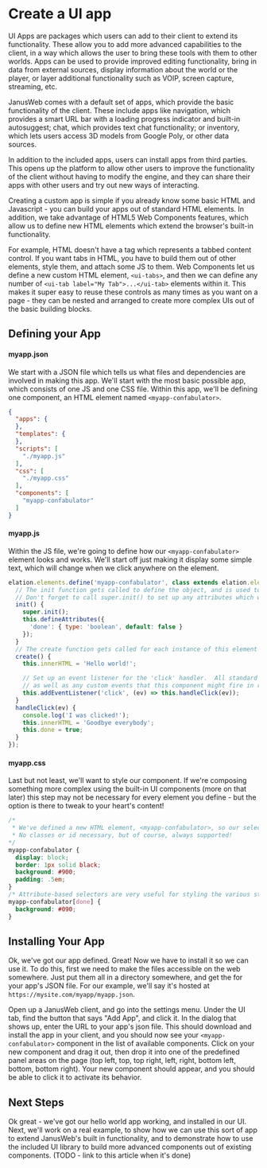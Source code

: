 # Create a UI app

UI Apps are packages which users can add to their client to extend its functionality.  These allow you to add more advanced capabilities to the client, in a way which allows the user to bring these tools with them to other worlds.  Apps can be used to provide improved editing functionality, bring in data from external sources, display information about the world or the player, or layer additional functionality such as VOIP, screen capture, streaming, etc.

JanusWeb comes with a default set of apps, which provide the basic functionality of the client.  These include apps like navigation, which provides a smart URL bar with a loading progress indicator and built-in autosuggest; chat, which provides text chat functionality; or inventory, which lets users access 3D models from Google Poly, or other data sources.

In addition to the included apps, users can install apps from third parties.  This opens up the platform to allow other users to improve the functionality of the client without having to modify the engine, and they can share their apps with other users and try out new ways of interacting.

Creating a custom app is simple if you already know some basic HTML and Javascript - you can build your apps out of standard HTML elements.  In addition, we take advantage of HTML5 Web Components features, which allow us to define new HTML elements which extend the browser's built-in functionality.  

For example, HTML doesn't have a tag which represents a tabbed content control.  If you want tabs in HTML, you have to build them out of other elements, style them, and attach some JS to them.  Web Components let us define a new custom HTML element, ```<ui-tabs>```, and then we can define any number of ```<ui-tab label="My Tab">...</ui-tab>``` elements within it.  This makes it super easy to reuse these controls as many times as you want on a page - they can be nested and arranged to create more complex UIs out of the basic building blocks.

## Defining your App
#### myapp.json
We start with a JSON file which tells us what files and dependencies are involved in making this app.  We'll start with the most basic possible app, which consists of one JS and one CSS file.  Within this app, we'll be defining one component, an HTML element named ```<myapp-confabulator>```.
```json
{
  "apps": {
  },
  "templates": {
  },
  "scripts": [
    "./myapp.js"
  ],
  "css": [
    "./myapp.css"
  ],
  "components": [
    "myapp-confabulator"
  ]
}
```

#### myapp.js
Within the JS file, we're going to define how our ```<myapp-confabulator>``` element looks and works.  We'll start off just making it display some simple text, which will change when we click anywhere on the element.
```js
elation.elements.define('myapp-confabulator', class extends elation.elements.base {
  // The init function gets called to define the object, and is used to define any attributes the element has
  // Don't forget to call super.init() to set up any attributes which we've inherited!
  init() {
    super.init();
    this.defineAttributes({
      'done': { type: 'boolean', default: false }
    });
  }
  // The create function gets called for each instance of this element as it's added to the page
  create() {
    this.innerHTML = 'Hello world!';

    // Set up an event listener for the 'click' handler.  All standard DOM events can be handled this way,
    // as well as any custom events that this component might fire in response to some change
    this.addEventListener('click', (ev) => this.handleClick(ev));
  }
  handleClick(ev) {
    console.log('I was clicked!');
    this.innerHTML = 'Goodbye everybody';
    this.done = true;
  }
});
```
#### myapp.css

Last but not least, we'll want to style our component.  If we're composing something more complex using the built-in UI components (more on that later) this step may not be necessary for every element you define - but the option is there to tweak to your heart's content!

```css
/* 
 * We've defined a new HTML element, <myapp-confabulator>, so our selector is an element selector
 * No classes or id necessary, but of course, always supported!
*/
myapp-confabulator {
  display: block;
  border: 1px solid black;
  background: #900;
  padding: .5em;
}
/* Attribute-based selectors are very useful for styling the various states of our custom element */
myapp-confabulator[done] {
  background: #090;
}
```

## Installing Your App
Ok, we've got our app defined.  Great!  Now we have to install it so we can use it.  To do this, first we need to make the files accessible on the web somewhere.  Just put them all in a directory somewhere, and get the for your app's JSON file.  For our example, we'll say it's hosted at ```https://mysite.com/myapp/myapp.json```.

Open up a JanusWeb client, and go into the settings menu.  Under the UI tab, find the button that says "Add App", and click it.  In the dialog that shows up, enter the URL to your app's json file.  This should download and install the app in your client, and you should now see your ```<myapp-confabulator>``` component in the list of available components.  Click on your new component and drag it out, then drop it into one of the predefined panel areas on the page (top left, top, top right, left, right, bottom left, bottom, bottom right).  Your new component should appear, and you should be able to click it to activate its behavior.

## Next Steps
Ok great - we've got our hello world app working, and installed in our UI.  Next, we'll work on a real example, to show how we can use this sort of app to extend JanusWeb's built in functionality, and to demonstrate how to use the included UI library to build more advanced components out of existing components.  (TODO - link to this article when it's done)
